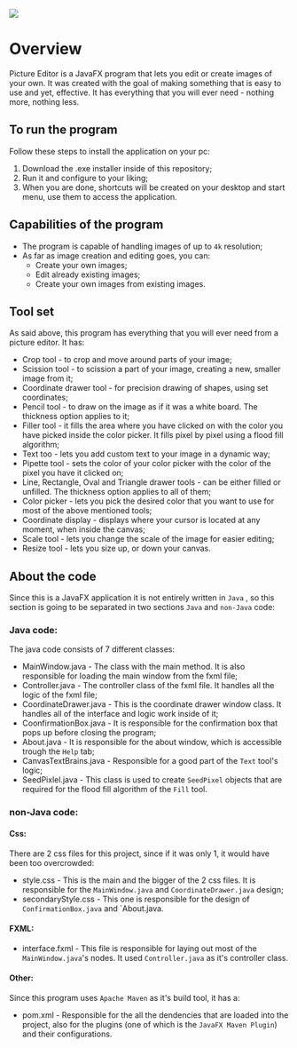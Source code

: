 ![](https://i.imgur.com/OoPdEZC.png)

# Overview 
Picture Editor is a JavaFX program that lets you edit or create images of your own. It was created with the goal of making something that is easy to use and yet, effective. It has everything that you will ever need - nothing more, nothing less.

## To run the program
Follow these steps to install the application on your pc:

1. Download the .exe installer inside of this repository;
2. Run it and configure to your liking;
3. When you are done, shortcuts will be created on your desktop and start menu, use them to access the application.
## Capabilities of the program
- The program is capable of handling images of up to `4k` resolution;
-  As far as image creation and editing goes, you can:  
    - Create your own images;
    - Edit already existing images;
    - Create your own images from existing images.

## Tool set

As said above, this program has everything that you will ever need from a picture editor. It has:

- Crop tool - to crop and move around parts of your image;
- Scission tool - to scission a part of your image, creating a new, smaller image from it;
- Coordinate drawer tool - for precision drawing of shapes, using set coordinates;
- Pencil tool -  to draw on the image as if it was a white board. The thickness option applies to it;
- Filler tool - it fills the area where you have clicked on with the color you have picked inside the color picker. It fills pixel by pixel using a flood fill algorithm;
- Text too -  lets you add custom text to your image in a dynamic way;
- Pipette tool - sets the color of your color picker with the color of the pixel you have it clicked on;
- Line, Rectangle, Oval and Triangle drawer tools - can be either filled or unfilled.  The thickness option applies to all of them;
- Color picker - lets you pick the desired color that you want to use for most of the above mentioned tools;
- Coordinate display - displays where your cursor is located at any moment, when inside the canvas;
- Scale tool - lets you change the scale of the image for easier editing;
- Resize tool - lets you size up, or down your canvas.
## About the code

Since this is a JavaFX application it is not entirely written in `Java` , so this section is going to be separated in two sections `Java`  and `non-Java` code:
### Java code:
The java code consists of 7 different classes:

- MainWindow.java - The class with the main method. It is also responsible for loading the main window from the fxml file;
- Controller.java  - The controller class of the fxml file. It handles all the logic of the fxml file;
- CoordinateDrawer.java  -  This is the coordinate drawer window class. It handles all of the interface and logic work inside of it;
- CoonfirmationBox.java - It is responsible for the confirmation box that pops up before closing the program;
- About.java - It is responsible for the about window, which is accessible trough the `Help` tab;
- CanvasTextBrains.java - Responsible for a good part of the `Text` tool's logic;
- SeedPixlel.java - This class is used to create `SeedPixel` objects that are required for the flood fill algorithm of the `Fill` tool.
### non-Java code:

#### Css:
There are 2 css files for this project, since if it was only 1, it would have been too overcrowded:

- style.css - This is the main and the bigger of the 2 css files. It is responsible for the `MainWindow.java` and `CoordinateDrawer.java` design;
-  secondaryStyle.css - This one is responsible for the design of `ConfirmationBox.java` and `About.java.
#### FXML:
- interface.fxml - This file is responsible for laying out most of the `MainWindow.java`'s nodes. It used `Controller.java` as it's controller class.
#### Other:
Since this program uses `Apache Maven` as it's build tool, it has a:
-  pom.xml - Responsible for the all the dendencies that are loaded into the project, also for the plugins (one of which is the `JavaFX Maven Plugin`) and their configurations.


